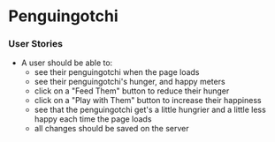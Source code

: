 # Penguingotchi

### User Stories

* A user should be able to:
    * see their penguingotchi when the page loads
    * see their penguingotchi's hunger, and happy meters
    * click on a "Feed Them" button to reduce their hunger
    * click on a "Play with Them" button to increase their happiness
    * see that the penguingotchi get's a little hungrier and a little less happy each time the page loads
    * all changes should be saved on the server
